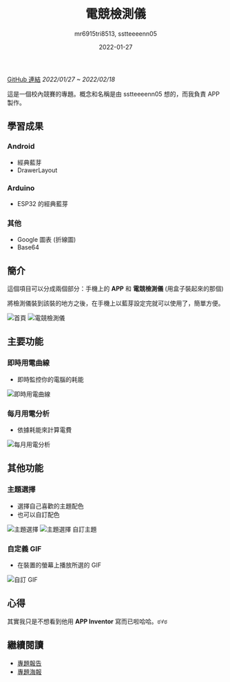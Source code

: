 ﻿---
title: 電競檢測儀
date: 2022-01-27
author: mr6915tri8513, sstteeeenn05
tags:
- Android
- Arduino
---

[GitHub 連結](https://github.com/mr6915tri8513/psu_sensor/) *2022/01/27 ~ 2022/02/18*

這是一個校內競賽的專題。概念和名稱是由 sstteeeenn05 想的，而我負責 APP 製作。

## 學習成果
### Android
* 經典藍芽
* DrawerLayout

### Arduino
* ESP32 的經典藍芽

### 其他
* Google 圖表 (折線圖)
* Base64

## 簡介
這個項目可以分成兩個部分：手機上的 **APP** 和 **電競檢測儀** (用盒子裝起來的那個)

將檢測儀裝到該裝的地方之後，在手機上以藍芽設定完就可以使用了，簡單方便。

![首頁](https://raw.githubusercontent.com/mr6915tri8513/PSU-Sensor/main/image/home_page.png)
![電競檢測儀](https://raw.githubusercontent.com/mr6915tri8513/PSU-Sensor/main/image/psu_sensor.png)

## 主要功能
### 即時用電曲線
* 即時監控你的電腦的耗能

![即時用電曲線](https://raw.githubusercontent.com/mr6915tri8513/PSU-Sensor/main/image/realtime_power_curve.png)

### 每月用電分析
* 依據耗能來計算電費

![每月用電分析](https://raw.githubusercontent.com/mr6915tri8513/PSU-Sensor/main/image/monthly_electricity_bill.png)

## 其他功能
### 主題選擇
* 選擇自己喜歡的主題配色
* 也可以自訂配色

![主題選擇](https://raw.githubusercontent.com/mr6915tri8513/PSU-Sensor/main/image/theme_selection1.png)
![主題選擇 自訂主題](https://raw.githubusercontent.com/mr6915tri8513/PSU-Sensor/main/image/theme_selection2.png)

### 自定義 GIF
* 在裝置的螢幕上播放所選的 GIF

![自訂 GIF](https://raw.githubusercontent.com/mr6915tri8513/PSU-Sensor/main/image/custom_gif.png)

## 心得
其實我只是不想看到他用 **APP Inventor** 寫而已啦哈哈。ಠ∀ಠ

## 繼續閱讀
* [專題報告](https://docs.google.com/document/d/1FVkLBTZC96mhLJgCocfJtQiRm_G0Y6w3WS7A6OTI-0U/edit?usp=sharing)
* [專題海報](https://docs.google.com/presentation/d/165Q1h3KwI0_cRLtgMjYvsV04R0i37KH8IDyzQW7O_wc/edit?usp=sharing)
